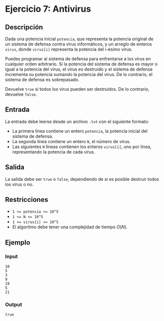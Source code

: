 # Ejercicio 7: Antivirus

## Descripción

Dada una potencia inicial `potencia`, que representa la potencia original de un sistema de defensa contra virus informáticos, y un arreglo de enteros `virus`, donde `virus[i]` representa la potencia del i-ésimo virus.

Puedes programar al sistema de defensa para enfrentarse a los virus en cualquier orden arbitrario. Si la potencia del sistema de defensa es mayor o igual a la potencia del virus, el virus es destruido y el sistema de defensa incrementa su potencia sumando la potencia del virus. De lo contrario, el sistema de defensa es sobrepasado.

Devuelve `true` si todos los virus pueden ser destruidos. De lo contrario, devuelve `false`.

## Entrada

La entrada debe leerse desde un archivo `.txt` con el siguiente formato:

- La primera línea contiene un entero `potencia`, la potencia inicial del sistema de defensa.
- La segunda línea contiene un entero `N`, el número de virus.
- Las siguientes `N` líneas contienen los enteros `virus[i]`, uno por línea, representando la potencia de cada virus.

## Salida

La salida debe ser `true` o `false`, dependiendo de si es posible destruir todos los virus o no.

## Restricciones

- `1 <= potencia <= 10^5`
- `1 <= N <= 10^5`
- `1 <= virus[i] <= 10^5`
- El algoritmo debe tener una complejidad de tiempo $O(N)$.

## Ejemplo

### Input

```
10
5
3
9
19
5
21
```

### Output

```
true
```
